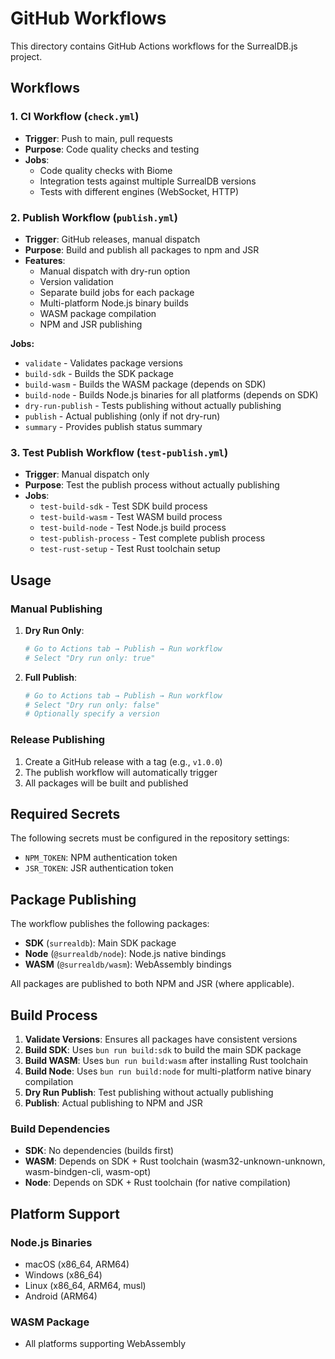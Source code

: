 # GitHub Workflows

This directory contains GitHub Actions workflows for the SurrealDB.js project.

## Workflows

### 1. CI Workflow (`check.yml`)
- **Trigger**: Push to main, pull requests
- **Purpose**: Code quality checks and testing
- **Jobs**:
  - Code quality checks with Biome
  - Integration tests against multiple SurrealDB versions
  - Tests with different engines (WebSocket, HTTP)

### 2. Publish Workflow (`publish.yml`)
- **Trigger**: GitHub releases, manual dispatch
- **Purpose**: Build and publish all packages to npm and JSR
- **Features**:
  - Manual dispatch with dry-run option
  - Version validation
  - Separate build jobs for each package
  - Multi-platform Node.js binary builds
  - WASM package compilation
  - NPM and JSR publishing

**Jobs:**
- `validate` - Validates package versions
- `build-sdk` - Builds the SDK package
- `build-wasm` - Builds the WASM package (depends on SDK)
- `build-node` - Builds Node.js binaries for all platforms (depends on SDK)
- `dry-run-publish` - Tests publishing without actually publishing
- `publish` - Actual publishing (only if not dry-run)
- `summary` - Provides publish status summary

### 3. Test Publish Workflow (`test-publish.yml`)
- **Trigger**: Manual dispatch only
- **Purpose**: Test the publish process without actually publishing
- **Jobs**:
  - `test-build-sdk` - Test SDK build process
  - `test-build-wasm` - Test WASM build process
  - `test-build-node` - Test Node.js build process
  - `test-publish-process` - Test complete publish process
  - `test-rust-setup` - Test Rust toolchain setup

## Usage

### Manual Publishing

1. **Dry Run Only**:
   ```bash
   # Go to Actions tab → Publish → Run workflow
   # Select "Dry run only: true"
   ```

2. **Full Publish**:
   ```bash
   # Go to Actions tab → Publish → Run workflow
   # Select "Dry run only: false"
   # Optionally specify a version
   ```

### Release Publishing

1. Create a GitHub release with a tag (e.g., `v1.0.0`)
2. The publish workflow will automatically trigger
3. All packages will be built and published

## Required Secrets

The following secrets must be configured in the repository settings:

- `NPM_TOKEN`: NPM authentication token
- `JSR_TOKEN`: JSR authentication token

## Package Publishing

The workflow publishes the following packages:

- **SDK** (`surrealdb`): Main SDK package
- **Node** (`@surrealdb/node`): Node.js native bindings
- **WASM** (`@surrealdb/wasm`): WebAssembly bindings

All packages are published to both NPM and JSR (where applicable).

## Build Process

1. **Validate Versions**: Ensures all packages have consistent versions
2. **Build SDK**: Uses `bun run build:sdk` to build the main SDK package
3. **Build WASM**: Uses `bun run build:wasm` after installing Rust toolchain
4. **Build Node**: Uses `bun run build:node` for multi-platform native binary compilation
5. **Dry Run Publish**: Test publishing without actually publishing
6. **Publish**: Actual publishing to NPM and JSR

### Build Dependencies

- **SDK**: No dependencies (builds first)
- **WASM**: Depends on SDK + Rust toolchain (wasm32-unknown-unknown, wasm-bindgen-cli, wasm-opt)
- **Node**: Depends on SDK + Rust toolchain (for native compilation)

## Platform Support

### Node.js Binaries
- macOS (x86_64, ARM64)
- Windows (x86_64)
- Linux (x86_64, ARM64, musl)
- Android (ARM64)

### WASM Package
- All platforms supporting WebAssembly

